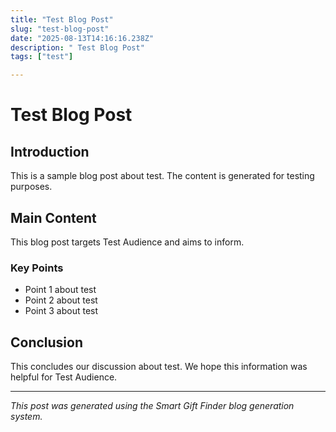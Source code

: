```yaml
---
title: "Test Blog Post"
slug: "test-blog-post"
date: "2025-08-13T14:16:16.238Z"
description: " Test Blog Post"
tags: ["test"]

---
```


# Test Blog Post

## Introduction

This is a sample blog post about test. The content is generated for testing purposes.

## Main Content

This blog post targets Test Audience and aims to inform. 

### Key Points

- Point 1 about test
- Point 2 about test
- Point 3 about test

## Conclusion

This concludes our discussion about test. We hope this information was helpful for Test Audience.

---

*This post was generated using the Smart Gift Finder blog generation system.*